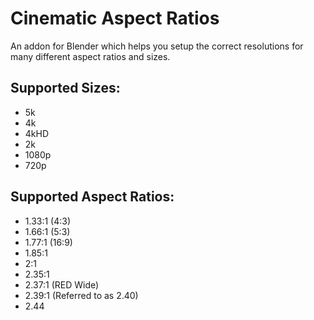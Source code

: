 # Cinematic Aspect Ratios
An addon for Blender which helps you setup the correct resolutions for many different aspect ratios and sizes.

## Supported Sizes:

* 5k
* 4k
* 4kHD
* 2k
* 1080p
* 720p

## Supported Aspect Ratios:

* 1.33:1 (4:3)
* 1.66:1 (5:3)
* 1.77:1 (16:9)
* 1.85:1
* 2:1
* 2.35:1
* 2.37:1 (RED Wide)
* 2.39:1 (Referred to as 2.40)
* 2.44
